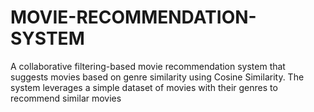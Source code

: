 # MOVIE-RECOMMENDATION-SYSTEM
A collaborative filtering-based movie recommendation system that suggests movies based on genre similarity using Cosine Similarity. The system leverages a simple dataset of movies with their genres to recommend similar movies
